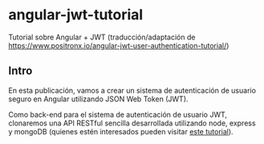 # angular-jwt-tutorial
Tutorial sobre Angular + JWT (traducción/adaptación de https://www.positronx.io/angular-jwt-user-authentication-tutorial/) 

## Intro
En esta publicación, vamos a crear un sistema de autenticación de usuario seguro en Angular utilizando JSON Web Token (JWT).

Como back-end para el sistema de autenticación de usuario JWT, clonaremos una API RESTful sencilla desarrollada utilizando node, express y mongoDB (quienes estén interesados pueden visitar [este tutorial](https://www.positronx.io/build-secure-jwt-token-based-authentication-api-with-node/)).

